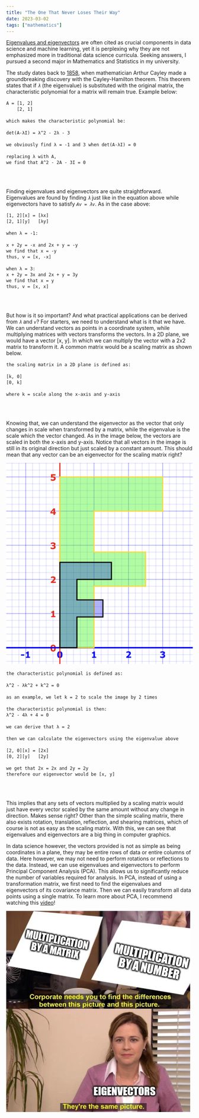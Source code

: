 ```yaml
---
title: "The One That Never Loses Their Way"
date: 2023-03-02
tags: ["mathematics"]
---
```


[Eigenvalues and eigenvectors](https://en.wikipedia.org/wiki/Eigenvalues_and_eigenvectors) are often cited as crucial components in data science and machine learning, yet it is perplexing why they are not emphasized more in traditional data science curricula. Seeking answers, I pursued a second major in Mathematics and Statistics in my university.

The study dates back to [1858](https://www.jstor.org/stable/108649), when mathematician Arthur Cayley made a groundbreaking discovery with the Cayley-Hamilton theorem. This theorem states that if *```λ```* (the eigenvalue) is substituted with the original matrix, the characteristic polynomial for a matrix will remain true. Example below:

```
A = [1, 2]
    [2, 1]

which makes the characteristic polynomial be:

det(A-λI) = λ^2 - 2λ - 3

we obviously find λ = -1 and 3 when det(A-λI) = 0

replacing λ with A, 
we find that A^2 - 2A - 3I = 0
```

<br/><br/>

Finding eigenvalues and eigenvectors are quite straightforward. Eigenvalues are found by finding *```λ```* just like in the equation above while eigenvectors have to satisfy *```Av = λv```*. As in the case above: 

```
[1, 2][x] = [λx]
[2, 1][y]   [λy]

when λ = -1:

x + 2y = -x and 2x + y = -y
we find that x = -y
thus, v = [x, -x] 

when λ = 3:
x + 2y = 3x and 2x + y = 3y
we find that x = y
thus, v = [x, x]
```

<br/><br/>

But how is it so important? And what practical applications can be derived from *```λ```* and *```v```*? For starters, we need to understand what is it that we have. We can understand vectors as points in a coordinate system, while multiplying matrices with vectors transforms the vectors. In a 2D plane, we would have a vector [x, y]. In which we can multiply the vector with a 2x2 matrix to transform it. A common matrix would be a scaling matrix as shown below.

```
the scaling matrix in a 2D plane is defined as:

[k, 0]
[0, k]

where k = scale along the x-axis and y-axis
```

<br/><br/>

Knowing that, we can understand the eigenvector as the vector that only changes in scale when transformed by a matrix, while the eigenvalue is the scale which the vector changed. As in the image below, the vectors are scaled in both the x-axis and y-axis. Notice that all vectors in the image is still in its original direction but just scaled by a constant amount. This should mean that any vector can be an eigenvector for the scaling matrix right?
  
![matrix_scaling.png](/blogs/matrix_scaling.png)

```
the characteristic polynomial is defined as:

λ^2 - λk^2 + k^2 = 0

as an example, we let k = 2 to scale the image by 2 times

the characteristic polynomial is then:
λ^2 - 4λ + 4 = 0

we can derive that λ = 2

then we can calculate the eigenvectors using the eigenvalue above

[2, 0][x] = [2x]
[0, 2][y]   [2y]

we get that 2x = 2x and 2y = 2y
therefore our eigenvector would be [x, y]
```

<br/><br/>

This implies that any sets of vectors multiplied by a scaling matrix would just have every vector scaled by the same amount without any change in direction. Makes sense right? Other than the simple scaling matrix, there also exists rotation, translation, reflection, and shearing matrices, which of course is not as easy as the scaling matrix. With this, we can see that eigenvalues and eigenvectors are a big thing in computer graphics. 

In data science however, the vectors provided is not as simple as being coordinates in a plane, they may be entire rows of data or entire columns of data. Here however, we may not need to perform rotations or reflections to the data. Instead, we can use eigenvalues and eigenvectors to perform Principal Component Analysis (PCA). This allows us to significantly reduce the number of variables required for analysis. In PCA, instead of using a transformation matrix, we first need to find the eigenvalues and eigenvectors of its covariance matrix. Then we can easily transform all data points using a single matrix. To learn more about PCA, I recommend watching this [video](https://www.youtube.com/watch?v=FgakZw6K1QQ)!

![eigenvector.png](/blogs/eigenvector.png)